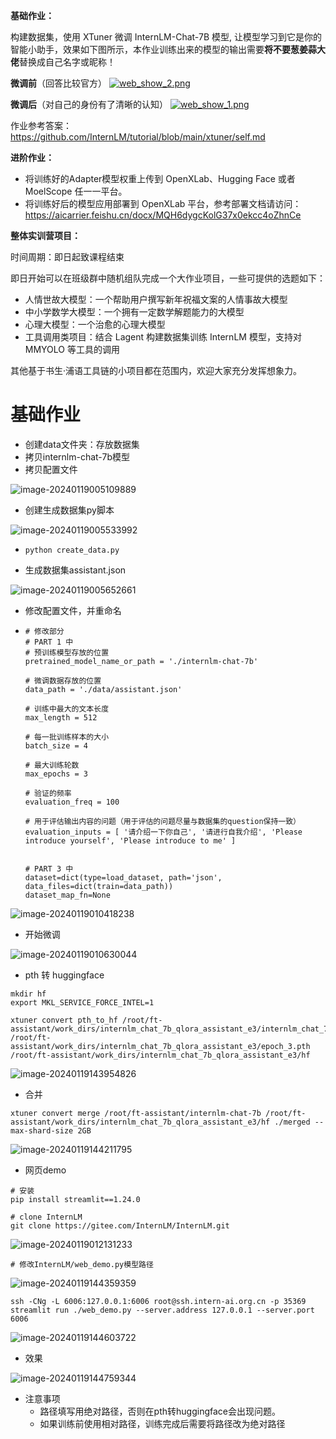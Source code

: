 **基础作业：**

构建数据集，使用 XTuner 微调 InternLM-Chat-7B 模型, 让模型学习到它是你的智能小助手，效果如下图所示，本作业训练出来的模型的输出需要**将不要葱姜蒜大佬**替换成自己名字或昵称！

**微调前**（回答比较官方） [![web_show_2.png](assets/imgs%252Fweb_show_2.png)](https://github.com/InternLM/tutorial/blob/main/xtuner/imgs%2Fweb_show_2.png)

**微调后**（对自己的身份有了清晰的认知） [![web_show_1.png](assets/imgs%252Fweb_show_1.png)](https://github.com/InternLM/tutorial/blob/main/xtuner/imgs%2Fweb_show_1.png)

作业参考答案：https://github.com/InternLM/tutorial/blob/main/xtuner/self.md

**进阶作业：**

- 将训练好的Adapter模型权重上传到 OpenXLab、Hugging Face 或者 MoelScope 任一一平台。
- 将训练好后的模型应用部署到 OpenXLab 平台，参考部署文档请访问：https://aicarrier.feishu.cn/docx/MQH6dygcKolG37x0ekcc4oZhnCe

**整体实训营项目：**

时间周期：即日起致课程结束

即日开始可以在班级群中随机组队完成一个大作业项目，一些可提供的选题如下：

- 人情世故大模型：一个帮助用户撰写新年祝福文案的人情事故大模型
- 中小学数学大模型：一个拥有一定数学解题能力的大模型
- 心理大模型：一个治愈的心理大模型
- 工具调用类项目：结合 Lagent 构建数据集训练 InternLM 模型，支持对 MMYOLO 等工具的调用

其他基于书生·浦语工具链的小项目都在范围内，欢迎大家充分发挥想象力。



# 基础作业

- 创建data文件夹：存放数据集
- 拷贝internlm-chat-7b模型
- 拷贝配置文件

![image-20240119005109889](assets/image-20240119005109889.png)

- 创建生成数据集py脚本

![image-20240119005533992](assets/image-20240119005533992.png)

- ```
  python create_data.py
  ```

- 生成数据集assistant.json

![image-20240119005652661](assets/image-20240119005652661.png)

- 修改配置文件，并重命名

- ```
  # 修改部分
  # PART 1 中
  # 预训练模型存放的位置
  pretrained_model_name_or_path = './internlm-chat-7b'
  
  # 微调数据存放的位置
  data_path = './data/assistant.json'
  
  # 训练中最大的文本长度
  max_length = 512
  
  # 每一批训练样本的大小
  batch_size = 4
  
  # 最大训练轮数
  max_epochs = 3
  
  # 验证的频率
  evaluation_freq = 100
  
  # 用于评估输出内容的问题（用于评估的问题尽量与数据集的question保持一致）
  evaluation_inputs = [ '请介绍一下你自己', '请进行自我介绍', 'Please introduce yourself', 'Please introduce to me' ]
  
  
  # PART 3 中
  dataset=dict(type=load_dataset, path='json', data_files=dict(train=data_path))
  dataset_map_fn=None
  ```

![image-20240119010418238](assets/image-20240119010418238.png)

- 开始微调

![image-20240119010630044](assets/image-20240119010630044.png)

- pth 转 huggingface

```
mkdir hf
export MKL_SERVICE_FORCE_INTEL=1

xtuner convert pth_to_hf /root/ft-assistant/work_dirs/internlm_chat_7b_qlora_assistant_e3/internlm_chat_7b_qlora_assistant_e3.py /root/ft-assistant/work_dirs/internlm_chat_7b_qlora_assistant_e3/epoch_3.pth /root/ft-assistant/work_dirs/internlm_chat_7b_qlora_assistant_e3/hf
```

![image-20240119143954826](assets/image-20240119143954826.png)

- 合并

```
xtuner convert merge /root/ft-assistant/internlm-chat-7b /root/ft-assistant/work_dirs/internlm_chat_7b_qlora_assistant_e3/hf ./merged --max-shard-size 2GB
```

![image-20240119144211795](assets/image-20240119144211795.png)

- 网页demo

```
# 安装
pip install streamlit==1.24.0

# clone InternLM
git clone https://gitee.com/InternLM/InternLM.git
```

![image-20240119012131233](assets/image-20240119012131233.png)

```
# 修改InternLM/web_demo.py模型路径
```

![image-20240119144359359](assets/image-20240119144359359.png)

```
ssh -CNg -L 6006:127.0.0.1:6006 root@ssh.intern-ai.org.cn -p 35369
streamlit run ./web_demo.py --server.address 127.0.0.1 --server.port 6006
```

![image-20240119144603722](assets/image-20240119144603722.png)

- 效果

![image-20240119144759344](assets/image-20240119144759344.png)

- 注意事项
  - 路径填写用绝对路径，否则在pth转huggingface会出现问题。
  - 如果训练前使用相对路径，训练完成后需要将路径改为绝对路径



